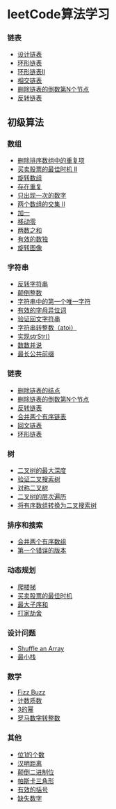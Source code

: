 # leetCode算法学习

### 链表
* [设计链表](https://github.com/wlq1005/leetCode/blob/master/src/com/wlq/algorithm/linkedlist/MyLinkedList.java)
* [环形链表](https://github.com/wlq1005/leetCode/blob/master/src/com/wlq/algorithm/linkedlist/LinkedListCycle.java)
* [环形链表II](https://github.com/wlq1005/leetCode/blob/master/src/com/wlq/algorithm/linkedlist/LinkedListCycle2.java)
* [相交链表](https://github.com/wlq1005/leetCode/blob/master/src/com/wlq/algorithm/linkedlist/IntersectionNode.java)
* [删除链表的倒数第N个节点](https://github.com/wlq1005/leetCode/blob/master/src/com/wlq/algorithm/linkedlist/RemoveNthFromEnd.java)
* [反转链表](https://github.com/wlq1005/leetCode/blob/master/src/com/wlq/algorithm/linkedlist/ReverseList.java)

## 初级算法
### 数组
* [删除排序数组中的重复项](https://github.com/wlq1005/leetCode/blob/master/src/com/wulq/algorithrm/array/Lesson21.java)
* [买卖股票的最佳时机 II](https://github.com/wlq1005/leetCode/blob/master/src/com/wulq/algorithrm/array/Lesson22.java)
* [旋转数组](https://github.com/wlq1005/leetCode/blob/master/src/com/wulq/algorithrm/array/Lesson23.java)
* [存在重复](https://github.com/wlq1005/leetCode/blob/master/src/com/wulq/algorithrm/array/Lesson24.java)
* [只出现一次的数字](https://github.com/wlq1005/leetCode/blob/master/src/com/wulq/algorithrm/array/Lesson25.java)
* [两个数组的交集 II](https://github.com/wlq1005/leetCode/blob/master/src/com/wulq/algorithrm/array/Lesson26.java)
* [加一](https://github.com/wlq1005/leetCode/blob/master/src/com/wulq/algorithrm/array/Lesson27.java)
* [移动零](https://github.com/wlq1005/leetCode/blob/master/src/com/wulq/algorithrm/array/Lesson28.java)
* [两数之和](https://github.com/wlq1005/leetCode/blob/master/src/com/wulq/algorithrm/array/Lesson29.java)
* [有效的数独](https://github.com/wlq1005/leetCode/blob/master/src/com/wulq/algorithrm/array/Lesson30.java)
* [旋转图像](https://github.com/wlq1005/leetCode/blob/master/src/com/wulq/algorithrm/array/Lesson31.java)

### 字符串
* [反转字符串]()  
* [颠倒整数]()  
* [字符串中的第一个唯一字符]()  
* [有效的字母异位词]()  
* [验证回文字符串]()  
* [字符串转整数（atoi）]()  
* [实现strStr()]()  
* [数数并说]()  
* [最长公共前缀]()

### 链表
* [删除链表的结点]()
* [删除链表的倒数第N个节点]()  
* [反转链表]()  
* [合并两个有序链表]()  
* [回文链表]()  
* [环形链表]()  

### 树
* [二叉树的最大深度]()  
* [验证二叉搜索树]()  
* [对称二叉树]()  
* [二叉树的层次遍历]()  
* [将有序数组转换为二叉搜索树]()  

### 排序和搜索
* [合并两个有序数组]()    
* [第一个错误的版本]()    

### 动态规划
* [爬楼梯]()    
* [买卖股票的最佳时机]()    
* [最大子序和]()    
* [打家劫舍]()  

### 设计问题
* [Shuffle an Array]()
* [最小栈]()  

### 数学
* [Fizz Buzz]()
* [计数质数]()  
* [3的幂]()  
* [罗马数字转整数]()    

### 其他
* [位1的个数]()
* [汉明距离]()  
* [颠倒二进制位]()  
* [帕斯卡三角形]()  
* [有效的括号]()  
* [缺失数字]()    


